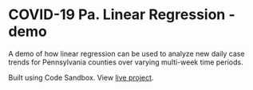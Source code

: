 # COVID-19 Pa. Linear Regression - demo
A demo of how linear regression can be used to analyze new daily case trends for Pennsylvania counties over varying multi-week time periods.

Built using Code Sandbox. View [live project](https://j4z7r.csb.app/).
